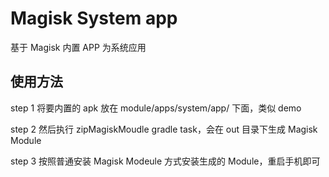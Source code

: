 # Magisk System app
基于 Magisk 内置 APP 为系统应用

## 使用方法
step 1
将要内置的 apk 放在 module/apps/system/app/ 下面，类似 demo

step 2
然后执行 zipMagiskMoudle gradle task，会在 out 目录下生成 Magisk Module

step 3
按照普通安装 Magisk Modeule 方式安装生成的 Module，重启手机即可